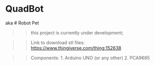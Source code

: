 # QuadBot
aka # Robot Pet

>>this project is currently under development;

>>Link to download stl files:
    https://www.thingiverse.com/thing:152638
    
>>Components:
    1. Arduino UNO (or any other)
    2. PCA9685
